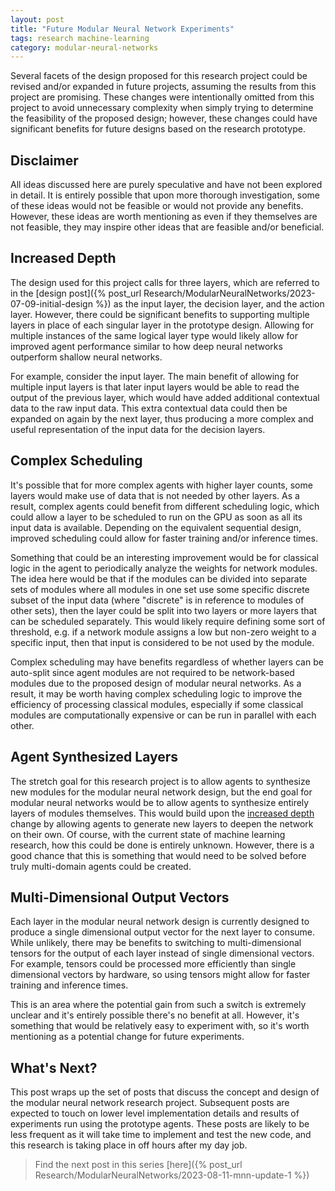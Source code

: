 ```yaml
---
layout: post
title: "Future Modular Neural Network Experiments"
tags: research machine-learning
category: modular-neural-networks
---
```

Several facets of the design proposed for this research project could be revised
and/or expanded in future projects, assuming the results from this project are
promising. These changes were intentionally omitted from this project to avoid
unnecessary complexity when simply trying to determine the feasibility of the
proposed design; however, these changes could have significant benefits for
future designs based on the research prototype.

## Disclaimer
All ideas discussed here are purely speculative and have not been explored in
detail. It is entirely possible that upon more thorough investigation, some of
these ideas would not be feasible or would not provide any benefits. However,
these ideas are worth mentioning as even if they themselves are not feasible,
they may inspire other ideas that are feasible and/or beneficial.

## Increased Depth
The design used for this project calls for three layers, which are referred to
in the [design post]({% post_url Research/ModularNeuralNetworks/2023-07-09-initial-design %})
as the input layer, the decision layer, and the action layer. However, there
could be significant benefits to supporting multiple layers in place of each
singular layer in the prototype design. Allowing for multiple instances of the
same logical layer type would likely allow for improved agent performance
similar to how deep neural networks outperform shallow neural networks.

For example, consider the input layer. The main benefit of allowing for multiple
input layers is that later input layers would be able to read the output of the
previous layer, which would have added additional contextual data to the raw
input data. This extra contextual data could then be expanded on again by the
next layer, thus producing a more complex and useful representation of the
input data for the decision layers.

## Complex Scheduling
It's possible that for more complex agents with higher layer counts, some layers
would make use of data that is not needed by other layers. As a result, complex
agents could benefit from different scheduling logic, which could allow a layer
to be scheduled to run on the GPU as soon as all its input data is available.
Depending on the equivalent sequential design, improved scheduling could allow
for faster training and/or inference times.

Something that could be an interesting improvement would be for classical logic
in the agent to periodically analyze the weights for network modules. The idea
here would be that if the modules can be divided into separate sets of modules
where all modules in one set use some specific discrete subset of the input data
(where "discrete" is in reference to modules of other sets), then the layer
could be split into two layers or more layers that can be scheduled separately.
This would likely require defining some sort of threshold, e.g. if a network
module assigns a low but non-zero weight to a specific input, then that input
is considered to be not used by the module.

Complex scheduling may have benefits regardless of whether layers can be
auto-split since agent modules are not required to be network-based modules due
to the proposed design of modular neural networks. As a result, it may be worth
having complex scheduling logic to improve the efficiency of processing
classical modules, especially if some classical modules are computationally
expensive or can be run in parallel with each other.

## Agent Synthesized Layers
The stretch goal for this research project is to allow agents to synthesize
new modules for the modular neural network design, but the end goal for modular
neural networks would be to allow agents to synthesize entirely layers of
modules themselves. This would build upon the [increased depth](#increased-depth)
change by allowing agents to generate new layers to deepen the network on their
own. Of course, with the current state of machine learning research, how this
could be done is entirely unknown. However, there is a good chance that this is
something that would need to be solved before truly multi-domain agents could be
created.

## Multi-Dimensional Output Vectors
Each layer in the modular neural network design is currently designed to produce
a single dimensional output vector for the next layer to consume. While
unlikely, there may be benefits to switching to multi-dimensional tensors for
the output of each layer instead of single dimensional vectors. For example,
tensors could be processed more efficiently than single dimensional vectors by
hardware, so using tensors might allow for faster training and inference times.

This is an area where the potential gain from such a switch is extremely unclear
and it's entirely possible there's no benefit at all. However, it's something
that would be relatively easy to experiment with, so it's worth mentioning as a
potential change for future experiments.

## What's Next?
This post wraps up the set of posts that discuss the concept and design of the
modular neural network research project. Subsequent posts are expected to touch
on lower level implementation details and results of experiments run using the
prototype agents. These posts are likely to be less frequent as it will take
time to implement and test the new code, and this research is taking place in
off hours after my day job.

> Find the next post in this series [here]({% post_url Research/ModularNeuralNetworks/2023-08-11-mnn-update-1 %})
